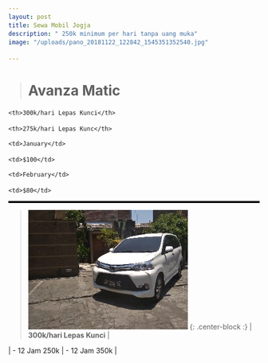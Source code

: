 ```yaml
---
layout: post
title: Sewa Mobil Jogja
description: " 250k minimum per hari tanpa uang muka"
image: "/uploads/pano_20181122_122842_1545351352540.jpg"

---
```

<style>

table, th, td { border: 2px solid black;margin-left: auto;margin-right: auto;

}

</style>

> <h1>Avanza Matic</h1>

<table>

<tr>

    <th>300k/hari Lepas Kunci</th>
    
    <th>275k/hari Lepas Kunc</th>

</tr>

<tr>

    <td>January</td>
    
    <td>$100</td>

</tr>

<tr>

    <td>February</td>
    
    <td>$80</td>

</tr>

</table>

> ![vcv](/uploads/m6.webp "cvdcv") 
{: .center-block :}
| **300k/hari Lepas Kunci** |

| - 12 Jam 250k | - 12 Jam 350k |